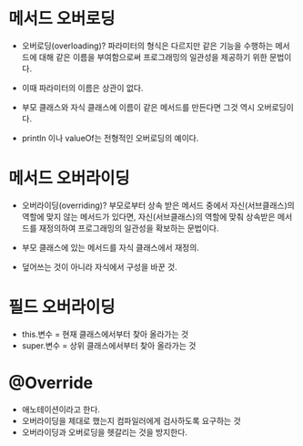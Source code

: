 # 메서드 오버로딩
- 오버로딩(overloading)?
파라미터의 형식은 다르지만 같은 기능을 수행하는 메서드에 대해 같은 이름을 부여함으로써 프로그래밍의 일관성을 제공하기 위한 문법이다.  

- 이때 파라미터의 이름은 상관이 없다.

- 부모 클래스와 자식 클래스에 이름이 같은 메서드를 만든다면 그것 역시 오버로딩이다.

- println 이나 valueOf는 전형적인 오버로딩의 예이다.

# 메서드 오버라이딩

- 오버라이딩(overriding)?
부모로부터 상속 받은 메서드 중에서 자신(서브클래스)의 역할에 맞지 않는 메서드가 있다면, 자신(서브클래스)의 역할에 맞춰 상속받은 메서드를 재정의하여 프로그래밍의 일관성을 확보하는 문법이다.

- 부모 클래스에 있는 메서드를 자식 클래스에서 재정의.
- 덮어쓰는 것이 아니라 자식에서 구성을 바꾼 것.

# 필드 오버라이딩

- this.변수 = 현재 클래스에서부터 찾아 올라가는 것
- super.변수 = 상위 클래스에서부터 찾아 올라가는 것

# @Override

- 애노테이션이라고 한다.
- 오버라이딩을 제대로 했는지 컴파일러에게 검사하도록 요구하는 것
- 오버라이딩과 오버로딩을 헷갈리는 것을 방지한다.



